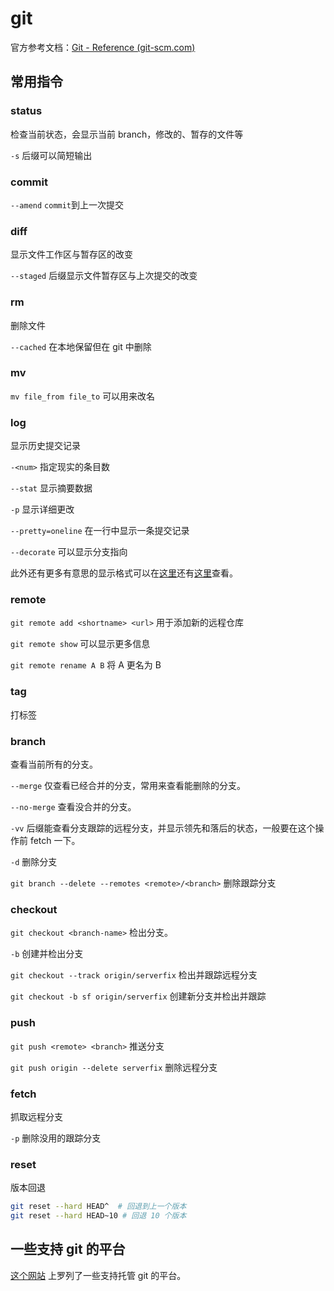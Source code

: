 # git

官方参考文档：[Git - Reference (git-scm.com)](https://git-scm.com/docs/)

## 常用指令

### status

检查当前状态，会显示当前 branch，修改的、暂存的文件等

`-s` 后缀可以简短输出

### commit

`--amend`  `commit`到上一次提交

### diff

显示文件工作区与暂存区的改变

`--staged` 后缀显示文件暂存区与上次提交的改变

### rm

删除文件

`--cached` 在本地保留但在 git 中删除

### mv

`mv file_from file_to` 可以用来改名

### log

显示历史提交记录

`-<num>` 指定现实的条目数

`--stat` 显示摘要数据

`-p` 显示详细更改

`--pretty=oneline` 在一行中显示一条提交记录

`--decorate` 可以显示分支指向

此外还有更多有意思的显示格式可以在[这里][log-1]还有[这里][log-2]查看。

### remote

`git remote add <shortname> <url>` 用于添加新的远程仓库

`git remote show` 可以显示更多信息

`git remote rename A B` 将 A 更名为 B 

### tag

打标签

### branch

查看当前所有的分支。

`--merge` 仅查看已经合并的分支，常用来查看能删除的分支。

`--no-merge` 查看没合并的分支。

`-vv` 后缀能查看分支跟踪的远程分支，并显示领先和落后的状态，一般要在这个操作前 fetch 一下。

`-d`  删除分支

`git branch --delete --remotes <remote>/<branch>`  删除跟踪分支

### checkout

`git checkout <branch-name>` 检出分支。

`-b` 创建并检出分支

`git checkout --track origin/serverfix` 检出并跟踪远程分支

`git checkout -b sf origin/serverfix`  创建新分支并检出并跟踪

### push

`git push <remote> <branch>`  推送分支

`git push origin --delete serverfix`  删除远程分支

### fetch

抓取远程分支

`-p`  删除没用的跟踪分支

### reset

版本回退

```bash
git reset --hard HEAD^  # 回退到上一个版本
git reset --hard HEAD~10 # 回退 10 个版本
```

## 一些支持 git 的平台

[这个网站](https://git.wiki.kernel.org/index.php/GitHosting) 上罗列了一些支持托管 git 的平台。

[log-1]: https://git-scm.com/book/zh/v2/Git-%E5%9F%BA%E7%A1%80-%E6%9F%A5%E7%9C%8B%E6%8F%90%E4%BA%A4%E5%8E%86%E5%8F%B2#log_options
[log-2]: https://git-scm.com/book/zh/v2/ch00/limit_options

